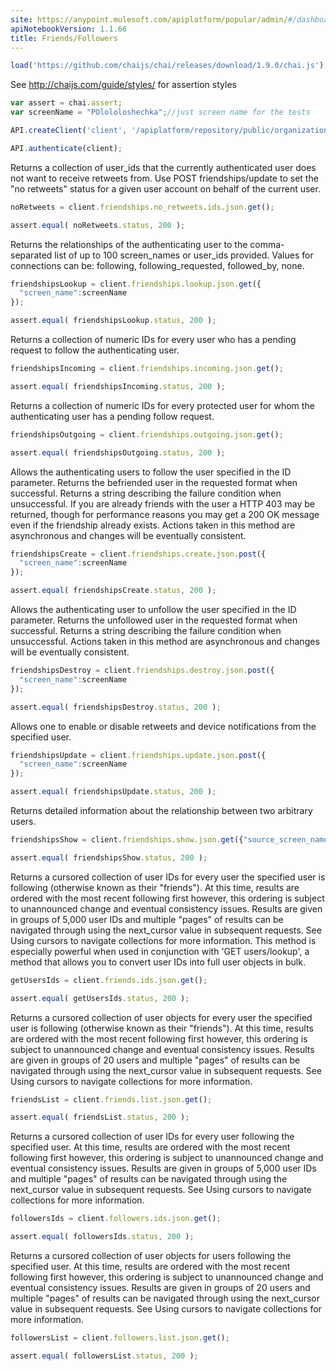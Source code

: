 ```yaml
---
site: https://anypoint.mulesoft.com/apiplatform/popular/admin/#/dashboard/apis/8026/versions/8192/portal/pages/6859/preview
apiNotebookVersion: 1.1.66
title: Friends/Followers
---
```


```javascript
load('https://github.com/chaijs/chai/releases/download/1.9.0/chai.js');
```

See http://chaijs.com/guide/styles/ for assertion styles

```javascript
var assert = chai.assert;
var screenName = "POlololoshechka";//just screen name for the tests
```

```javascript
API.createClient('client', '/apiplatform/repository/public/organizations/30/apis/8026/versions/8192/definition');
```

```javascript
API.authenticate(client);
```

Returns a collection of user_ids that the currently authenticated user does
not want to receive retweets from.
Use POST friendships/update to set the "no retweets" status for a given user
account on behalf of the current user.

```javascript
noRetweets = client.friendships.no_retweets.ids.json.get();
```

```javascript
assert.equal( noRetweets.status, 200 );
```

Returns the relationships of the authenticating user to the comma-separated
list of up to 100 screen_names or user_ids provided. Values for connections
can be: following, following_requested, followed_by, none.

```javascript
friendshipsLookup = client.friendships.lookup.json.get({
  "screen_name":screenName
});
```

```javascript
assert.equal( friendshipsLookup.status, 200 );
```

Returns a collection of numeric IDs for every user who has a pending request
to follow the authenticating user.

```javascript
friendshipsIncoming = client.friendships.incoming.json.get();
```

```javascript
assert.equal( friendshipsIncoming.status, 200 );
```

Returns a collection of numeric IDs for every protected user for whom the
authenticating user has a pending follow request.

```javascript
friendshipsOutgoing = client.friendships.outgoing.json.get();
```

```javascript
assert.equal( friendshipsOutgoing.status, 200 );
```

Allows the authenticating users to follow the user specified in the ID
parameter.
Returns the befriended user in the requested format when successful. Returns
a string describing the failure condition when unsuccessful. If you are
already friends with the user a HTTP 403 may be returned, though for performance
reasons you may get a 200 OK message even if the friendship already exists.
Actions taken in this method are asynchronous and changes will be eventually
consistent.

```javascript
friendshipsCreate = client.friendships.create.json.post({
  "screen_name":screenName
});
```

```javascript
assert.equal( friendshipsCreate.status, 200 );
```

Allows the authenticating user to unfollow the user specified in the ID
parameter.
Returns the unfollowed user in the requested format when successful. Returns
a string describing the failure condition when unsuccessful.
Actions taken in this method are asynchronous and changes will be eventually
consistent.

```javascript
friendshipsDestroy = client.friendships.destroy.json.post({
  "screen_name":screenName
});
```

```javascript
assert.equal( friendshipsDestroy.status, 200 );
```

Allows one to enable or disable retweets and device notifications from the
specified user.

```javascript
friendshipsUpdate = client.friendships.update.json.post({
  "screen_name":screenName
});
```

```javascript
assert.equal( friendshipsUpdate.status, 200 );
```

Returns detailed information about the relationship between two arbitrary
users.

```javascript
friendshipsShow = client.friendships.show.json.get({"source_screen_name": screenName, "target_screen_name":"realityfaker"});
```

```javascript
assert.equal( friendshipsShow.status, 200 );
```

Returns a cursored collection of user IDs for every user the specified user
is following (otherwise known as their "friends").
At this time, results are ordered with the most recent following first  however,
this ordering is subject to unannounced change and eventual consistency issues.
Results are given in groups of 5,000 user IDs and multiple "pages" of results
can be navigated through using the next_cursor value in subsequent requests.
See Using cursors to navigate collections for more information.
This method is especially powerful when used in conjunction with
'GET users/lookup', a method that allows you to convert user IDs into full
user objects in bulk.

```javascript
getUsersIds = client.friends.ids.json.get();
```

```javascript
assert.equal( getUsersIds.status, 200 );
```

Returns a cursored collection of user objects for every user the specified
user is following (otherwise known as their "friends").
At this time, results are ordered with the most recent following first
however, this ordering is subject to unannounced change and eventual consistency
issues. Results are given in groups of 20 users and multiple "pages" of results
can be navigated through using the next_cursor value in subsequent requests.
See Using cursors to navigate collections for more information.

```javascript
friendsList = client.friends.list.json.get();
```

```javascript
assert.equal( friendsList.status, 200 );
```

Returns a cursored collection of user IDs for every user following the
specified user.
At this time, results are ordered with the most recent following first
however, this ordering is subject to unannounced change and eventual
consistency issues. Results are given in groups of 5,000 user IDs and
multiple "pages" of results can be navigated through using the next_cursor
value in subsequent requests. See Using cursors to navigate collections
for more information.

```javascript
followersIds = client.followers.ids.json.get();
```

```javascript
assert.equal( followersIds.status, 200 );
```

Returns a cursored collection of user objects for users following the
specified user.
At this time, results are ordered with the most recent following first
however, this ordering is subject to unannounced change and eventual
consistency issues. Results are given in groups of 20 users and multiple
"pages" of results can be navigated through using the next_cursor value in
subsequent requests. See Using cursors to navigate collections for more
information.

```javascript
followersList = client.followers.list.json.get();
```

```javascript
assert.equal( followersList.status, 200 );
```